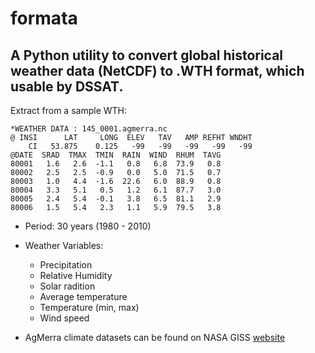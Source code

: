 # formata

A Python utility to convert global historical weather data (NetCDF) to .WTH format, which usable by DSSAT.
----------
Extract from a sample WTH:
```
*WEATHER DATA : 145_0001.agmerra.nc
@ INSI      LAT     LONG  ELEV   TAV   AMP REFHT WNDHT
    CI   53.875    0.125   -99   -99   -99   -99   -99
@DATE  SRAD  TMAX  TMIN  RAIN  WIND  RHUM  TAVG
80001   1.6   2.6  -1.1   0.8   6.8  73.9   0.8
80002   2.5   2.5  -0.9   0.0   5.0  71.5   0.7
80003   1.0   4.4  -1.6  22.6   6.0  88.9   0.8
80004   3.3   5.1   0.5   1.2   6.1  87.7   3.0
80005   2.4   5.4  -0.1   3.8   6.5  81.1   2.9
80006   1.5   5.4   2.3   1.1   5.9  79.5   3.8
```

* Period: 30 years (1980 - 2010)
* Weather Variables:
    * Precipitation
    * Relative Humidity
    * Solar radition
    * Average temperature
    * Temperature (min, max)
    * Wind speed

 * AgMerra climate datasets can be found on NASA GISS [website](https://data.giss.nasa.gov/impacts/agmipcf/agmerra/)
